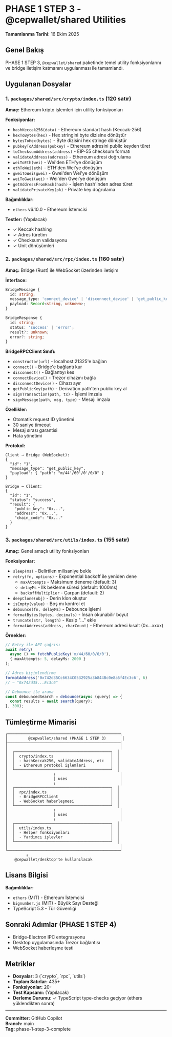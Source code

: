 # PHASE 1 STEP 3 - @cepwallet/shared Utilities

**Tamamlanma Tarihi:** 16 Ekim 2025

## Genel Bakış

PHASE 1 STEP 3, `@cepwallet/shared` paketinde temel utility fonksiyonlarını ve bridge iletişim katmanını uygulanması ile tamamlandı.

## Uygulanan Dosyalar

### 1. `packages/shared/src/crypto/index.ts` (120 satır)

**Amaç:** Ethereum kripto işlemleri için utility fonksiyonları

**Fonksiyonlar:**
- `hashKeccak256(data)` - Ethereum standart hash (Keccak-256)
- `hexToBytes(hex)` - Hex stringini byte dizisine dönüştür
- `bytesToHex(bytes)` - Byte dizisini hex stringe dönüştür
- `pubkeyToAddress(pubkey)` - Ethereum adresini public keyden türet
- `toChecksumAddress(address)` - EIP-55 checksum formatı
- `validateAddress(address)` - Ethereum adresi doğrulama
- `weiToEth(wei)` - Wei'den ETH'ye dönüşüm
- `ethToWei(eth)` - ETH'den Wei'ye dönüşüm
- `gweiToWei(gwei)` - Gwei'den Wei'ye dönüşüm
- `weiToGwei(wei)` - Wei'den Gwei'ye dönüşüm
- `getAddressFromHash(hash)` - İşlem hash'inden adres türet
- `validatePrivateKey(pk)` - Private key doğrulama

**Bağımlılıklar:**
- `ethers` v6.10.0 - Ethereum İstemcisi

**Testler:** (Yapılacak)
- ✓ Keccak hashing
- ✓ Adres türetim
- ✓ Checksum validasyonu
- ✓ Unit dönüşümleri

### 2. `packages/shared/src/rpc/index.ts` (160 satır)

**Amaç:** Bridge (Rust) ile WebSocket üzerinden iletişim

**İnterface:**
```typescript
BridgeMessage {
  id: string;
  message_type: 'connect_device' | 'disconnect_device' | 'get_public_key' | 'sign_transaction' | 'sign_message';
  payload: Record<string, unknown>;
}

BridgeResponse {
  id: string;
  status: 'success' | 'error';
  result?: unknown;
  error?: string;
}
```

**BridgeRPCClient Sınıfı:**
- `constructor(url)` - localhost:21325'e bağlan
- `connect()` - Bridge'e bağlantı kur
- `disconnect()` - Bağlantıyı kes
- `connectDevice()` - Trezor cihazını bağla
- `disconnectDevice()` - Cihazı ayır
- `getPublicKey(path)` - Derivation path'ten public key al
- `signTransaction(path, tx)` - İşlemi imzala
- `signMessage(path, msg, type)` - Mesajı imzala

**Özellikler:**
- Otomatik request ID yönetimi
- 30 saniye timeout
- Mesaj sırası garantisi
- Hata yönetimi

**Protokol:**
```
Client → Bridge (WebSocket):
{
  "id": "1",
  "message_type": "get_public_key",
  "payload": { "path": "m/44'/60'/0'/0/0" }
}

Bridge → Client:
{
  "id": "1",
  "status": "success",
  "result": {
    "public_key": "0x...",
    "address": "0x...",
    "chain_code": "0x..."
  }
}
```

### 3. `packages/shared/src/utils/index.ts` (155 satır)

**Amaç:** Genel amaçlı utility fonksiyonları

**Fonksiyonlar:**
- `sleep(ms)` - Belirtilen milisaniye bekle
- `retry(fn, options)` - Exponential backoff ile yeniden dene
  - `maxAttempts` - Maksimum deneme (default: 3)
  - `delayMs` - İlk bekleme süresi (default: 1000ms)
  - `backoffMultiplier` - Çarpan (default: 2)
- `deepClone(obj)` - Derin klon oluştur
- `isEmpty(value)` - Boş mı kontrol et
- `debounce(fn, delayMs)` - Debounce işlemi
- `formatBytes(bytes, decimals)` - İnsan okunabilir boyut
- `truncate(str, length)` - Kesip "..." ekle
- `formatAddress(address, charCount)` - Ethereum adresi kısalt (0x...xxxx)

**Örnekler:**

```typescript
// Retry ile API çağrısı
await retry(
  async () => fetchPublicKey('m/44/60/0/0/0'),
  { maxAttempts: 5, delayMs: 2000 }
);

// Adres biçimlendirme
formatAddress('0x742d35Cc6634C0532925a3b844Bc0e8a5f4Ec3c6', 6)
// → "0x742d35...Ec3c6"

// Debounce ile arama
const debouncedSearch = debounce(async (query) => {
  const results = await search(query);
}, 300);
```

## Tümleştirme Mimarisi

```
┌─────────────────────────────────────────────────┐
│         @cepwallet/shared (PHASE 1 STEP 3)       │
├─────────────────────────────────────────────────┤
│                                                 │
│  ┌──────────────────────────────────────────┐  │
│  │  crypto/index.ts                         │  │
│  │  - hashKeccak256, validateAddress, etc   │  │
│  │  - Ethereum protokol işlemleri           │  │
│  └──────────────────────────────────────────┘  │
│                    ↑                            │
│                    │ uses                       │
│                    ↓                            │
│  ┌──────────────────────────────────────────┐  │
│  │  rpc/index.ts                            │  │
│  │  - BridgeRPCClient                       │  │
│  │  - WebSocket haberleşmesi                │  │
│  └──────────────────────────────────────────┘  │
│                    ↑                            │
│                    │ uses                       │
│                    ↓                            │
│  ┌──────────────────────────────────────────┐  │
│  │  utils/index.ts                          │  │
│  │  - Helper fonksiyonları                  │  │
│  │  - Yardımcı işlevler                     │  │
│  └──────────────────────────────────────────┘  │
│                                                 │
└─────────────────────────────────────────────────┘
         ↓
    @cepwallet/desktop'te kullanılacak
```

## Lisans Bilgisi

**Bağımlılıklar:**
- `ethers` (MIT) - Ethereum İstemcisi
- `bignumber.js` (MIT) - Büyük Sayı Desteği
- TypeScript 5.3 - Tür Güvenliği

## Sonraki Adımlar (PHASE 1 STEP 4)

- Bridge-Electron IPC entegrasyonu
- Desktop uygulamasında Trezor bağlantısı
- WebSocket haberleşme testi

## Metrikler

- **Dosyalar:** 3 (\`crypto\`, \`rpc\`, \`utils\`)
- **Toplam Satırlar:** 435+
- **Fonksiyonlar:** 20+
- **Test Kapsamı:** (Yapılacak)
- **Derleme Durumu:** ✓ TypeScript type-checks geçiyor (ethers yüklendikten sonra)

---

**Committer:** GitHub Copilot  
**Branch:** main  
**Tag:** phase-1-step-3-complete
